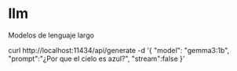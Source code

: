 # llm
Modelos de lenguaje largo

curl http://localhost:11434/api/generate -d '{
  "model": "gemma3:1b",
  "prompt":"¿Por que el cielo es azul?",
  "stream":false
}'